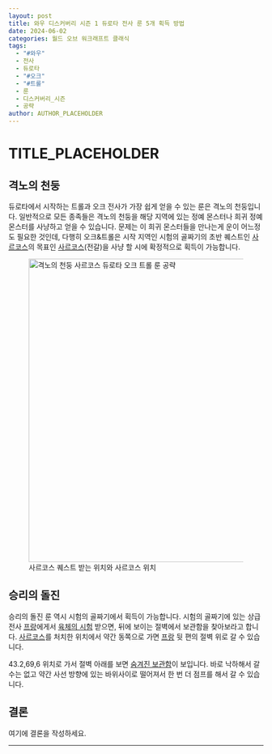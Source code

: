 ```yaml
---
layout: post
title: 와우 디스커버리 시즌 1 듀로타 전사 룬 5개 획득 방법
date: 2024-06-02
categories: 월드 오브 워크래프트 클래식
tags:
  - "#와우"
  - 전사
  - 듀로타
  - "#오크"
  - "#트롤"
  - 룬
  - 디스커버리_시즌
  - 공략
author: AUTHOR_PLACEHOLDER
---
```


# TITLE_PLACEHOLDER

## 격노의 천둥
듀로타에서 시작하는 트롤과 오크 전사가 가장 쉽게 얻을 수 있는 룬은 격노의 천둥입니다. 일반적으로 모든 종족들은 격노의 천둥을 해당 지역에 있는 정예 몬스터나 희귀 정예몬스터를 사냥하고 얻을 수 있습니다. 문제는 이 희귀 몬스터들을 만나는게 운이 어느정도 필요한 것인데, 다행히 오크&트롤은 시작 지역인 시험의 골짜기의 초반 퀘스트인 [사르코스](https://www.wowhead.com/classic/ko/quest=790/%EC%82%AC%EB%A5%B4%EC%BD%94%EC%8A%A4)의 목표인 [사르코스](https://www.wowhead.com/classic/ko/npc=3281/%EC%82%AC%EB%A5%B4%EC%BD%94%EC%8A%A4)(전갈)을 사냥 할 시에 확정적으로 획득이 가능합니다.
<figure>
  <img src="C:\Users\CHOI\Documents\Git blog\noowandagame.github.io\_images/격노의 천둥_사르코스_듀로타_오크_트롤_룬_공략.webp" alt="격노의 천둥 사르코스 듀로타 오크 트롤 룬 공략" style="width:600px;">
  <figcaption>사르코스 퀘스트 받는 위치와 사르코스 위치</figcaption>
</figure>






## 승리의 돌진
승리의 돌진 룬 역시 시험의 골짜기에서 획득이 가능합니다. 시험의 골짜기에 있는 상급 전사 [프랑](https://www.wowhead.com/classic/ko/npc=3153/%ED%94%84%EB%9E%91)에게서 [육체의 시험](https://www.wowhead.com/classic/ko/quest=77582/%EC%9C%A1%EC%B2%B4%EC%9D%98-%EC%8B%9C%ED%97%98) 받으면, 뒤에 보이는 절벽에서 보관함을 찾아보라고 합니다.  [사르코스](https://www.wowhead.com/classic/ko/npc=3281/%EC%82%AC%EB%A5%B4%EC%BD%94%EC%8A%A4)를 처치한 위치에서 약간 동쪽으로 가면 [프랑](https://www.wowhead.com/classic/ko/npc=3153/%ED%94%84%EB%9E%91) 뒷 편의 절벽 위로 갈 수 있습니다.

43.2,69,6 위치로 가서 절벽 아래를 보면 [숨겨진 보관함](https://www.wowhead.com/classic/ko/object=404911/%EC%88%A8%EA%B2%A8%EC%A7%84-%EB%B3%B4%EA%B4%80%ED%95%A8#english-comments)이 보입니다. 바로 낙하해서 갈 수는 없고 약간 사선 방향에 있는 바위사이로 떨어져서 한 번 더 점프를 해서 갈 수 있습니다.
## 결론

여기에 결론을 작성하세요.
****